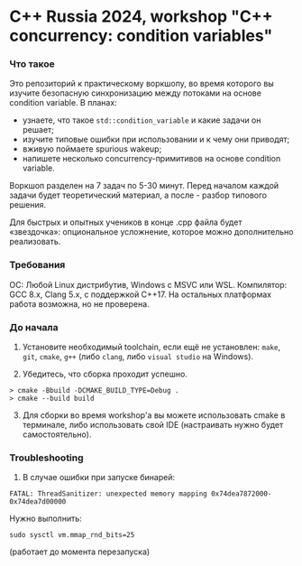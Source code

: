 # C++ Russia 2024, workshop "C++ concurrency: condition variables"

### Что такое
Это репозиторий к практическому воркшопу, во время которого вы изучите безопасную синхронизацию между потоками на основе condition variable.
В планах:
- узнаете, что такое `std::condition_variable` и какие задачи он решает;
- изучите типовые ошибки при использовании и к чему они приводят;
- вживую поймаете spurious wakeup;
- напишете несколько concurrency-примитивов на основе condition variable.

Воркшоп разделен на 7 задач по 5-30 минут. Перед началом каждой задачи будет теоретический материал, а после - разбор типового решения.

Для быстрых и опытных учеников в конце .cpp файла будет «звездочка»: опциональное усложнение, которое можно дополнительно реализовать.


### Требования

ОС: Любой Linux дистрибутив, Windows с MSVC или WSL.
Компилятор: GCC 8.x, Clang 5.x, с поддержкой C++17.
На остальных платформах работа возможна, но не проверена.


### До начала

1) Установите необходимый toolchain, если ещё не установлен: `make`, `git`, `cmake`, `g++` (либо `clang`, либо `visual studio` на Windows).

2) Убедитесь, что сборка проходит успешно.
```
> cmake -Bbuild -DCMAKE_BUILD_TYPE=Debug .
> cmake --build build
```

3) Для сборки во время workshop'а вы можете использовать cmake в терминале, либо использовать свой IDE (настраивать нужно будет самостоятельно).


### Troubleshooting
1) В случае ошибки при запуске бинарей:
```
FATAL: ThreadSanitizer: unexpected memory mapping 0x74dea7872000-0x74dea7d00000
```
Нужно выполнить:
```
sudo sysctl vm.mmap_rnd_bits=25
```
(работает до момента перезапуска)
